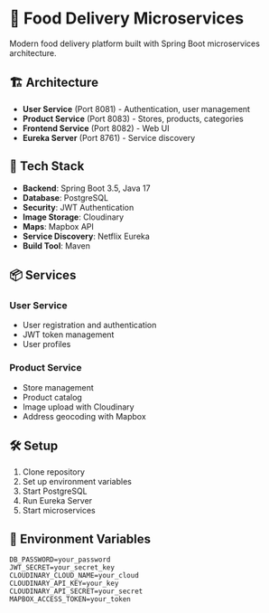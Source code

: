 # 🍕 Food Delivery Microservices

Modern food delivery platform built with Spring Boot microservices architecture.

## 🏗️ Architecture

- **User Service** (Port 8081) - Authentication, user management
- **Product Service** (Port 8083) - Stores, products, categories  
- **Frontend Service** (Port 8082) - Web UI
- **Eureka Server** (Port 8761) - Service discovery

## 🚀 Tech Stack

- **Backend**: Spring Boot 3.5, Java 17
- **Database**: PostgreSQL
- **Security**: JWT Authentication
- **Image Storage**: Cloudinary
- **Maps**: Mapbox API
- **Service Discovery**: Netflix Eureka
- **Build Tool**: Maven

## 📦 Services

### User Service
- User registration and authentication
- JWT token management
- User profiles

### Product Service  
- Store management
- Product catalog
- Image upload with Cloudinary
- Address geocoding with Mapbox

## 🛠️ Setup

1. Clone repository
2. Set up environment variables
3. Start PostgreSQL
4. Run Eureka Server
5. Start microservices

## 🔧 Environment Variables

```env
DB_PASSWORD=your_password
JWT_SECRET=your_secret_key
CLOUDINARY_CLOUD_NAME=your_cloud
CLOUDINARY_API_KEY=your_key
CLOUDINARY_API_SECRET=your_secret
MAPBOX_ACCESS_TOKEN=your_token
